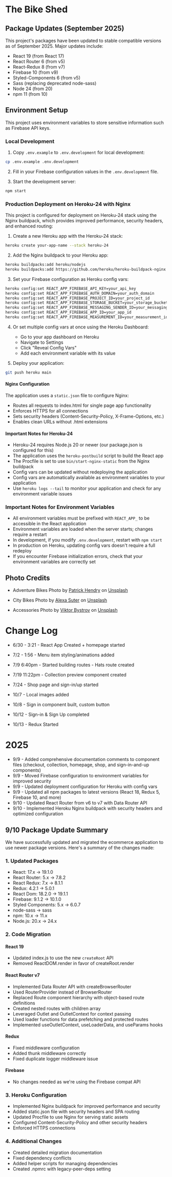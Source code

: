 # The Bike Shed

## Package Updates (September 2025)

This project's packages have been updated to stable compatible versions as of September 2025. Major updates include:

- React 19 (from React 17)
- React Router 6 (from v5)
- React-Redux 8 (from v7)
- Firebase 10 (from v9)
- Styled-Components 6 (from v5)
- Sass (replacing deprecated node-sass)
- Node 24 (from 20)
- npm 11 (from 10)

## Environment Setup

This project uses environment variables to store sensitive information such as Firebase API keys.

### Local Development

1. Copy `.env.example` to `.env.development` for local development:
```bash
cp .env.example .env.development
```

2. Fill in your Firebase configuration values in the `.env.development` file.

3. Start the development server:
```bash
npm start
```

### Production Deployment on Heroku-24 with Nginx

This project is configured for deployment on Heroku-24 stack using the Nginx buildpack, which provides improved performance, security headers, and enhanced routing:

1. Create a new Heroku app with the Heroku-24 stack:
```bash
heroku create your-app-name --stack heroku-24
```

2. Add the Nginx buildpack to your Heroku app:
```bash
heroku buildpacks:add heroku/nodejs
heroku buildpacks:add https://github.com/heroku/heroku-buildpack-nginx
```

3. Set your Firebase configuration as Heroku config vars:
```bash
heroku config:set REACT_APP_FIREBASE_API_KEY=your_api_key
heroku config:set REACT_APP_FIREBASE_AUTH_DOMAIN=your_auth_domain
heroku config:set REACT_APP_FIREBASE_PROJECT_ID=your_project_id
heroku config:set REACT_APP_FIREBASE_STORAGE_BUCKET=your_storage_bucket
heroku config:set REACT_APP_FIREBASE_MESSAGING_SENDER_ID=your_messaging_sender_id
heroku config:set REACT_APP_FIREBASE_APP_ID=your_app_id
heroku config:set REACT_APP_FIREBASE_MEASUREMENT_ID=your_measurement_id
```

4. Or set multiple config vars at once using the Heroku Dashboard:
   - Go to your app dashboard on Heroku
   - Navigate to Settings
   - Click "Reveal Config Vars"
   - Add each environment variable with its value

5. Deploy your application:
```bash
git push heroku main
```

#### Nginx Configuration

The application uses a `static.json` file to configure Nginx:
- Routes all requests to index.html for single page app functionality
- Enforces HTTPS for all connections
- Sets security headers (Content-Security-Policy, X-Frame-Options, etc.)
- Enables clean URLs without .html extensions

#### Important Notes for Heroku-24

- Heroku-24 requires Node.js 20 or newer (our package.json is configured for this)
- The application uses the `heroku-postbuild` script to build the React app
- The Procfile is set to use `bin/start-nginx-static` from the Nginx buildpack
- Config vars can be updated without redeploying the application
- Config vars are automatically available as environment variables to your application
- Use `heroku logs --tail` to monitor your application and check for any environment variable issues

### Important Notes for Environment Variables

- All environment variables must be prefixed with `REACT_APP_` to be accessible in the React application
- Environment variables are loaded when the server starts; changes require a restart
- In development, if you modify `.env.development`, restart with `npm start`
- In production on Heroku, updating config vars doesn't require a full redeploy
- If you encounter Firebase initialization errors, check that your environment variables are correctly set

## Photo Credits
- Adventure Bikes Photo by <a href="https://unsplash.com/@worldsbetweenlines?utm_source=unsplash&utm_medium=referral&utm_content=creditCopyText">Patrick Hendry</a> on <a href="https://unsplash.com/s/photos/bikepacking?utm_source=unsplash&utm_medium=referral&utm_content=creditCopyText">Unsplash</a>
  
- City Bikes Photo by <a href="https://unsplash.com/@studiomedia?utm_source=unsplash&utm_medium=referral&utm_content=creditCopyText">Alexa Suter</a> on <a href="https://unsplash.com/s/photos/woman-bicycle?utm_source=unsplash&utm_medium=referral&utm_content=creditCopyText">Unsplash</a>

- Accessories Photo by <a href="https://unsplash.com/@xokvictor?utm_source=unsplash&utm_medium=referral&utm_content=creditCopyText">Viktor Bystrov</a> on <a href="https://unsplash.com/s/photos/bicycle-cap?utm_source=unsplash&utm_medium=referral&utm_content=creditCopyText">Unsplash</a>


  
  
# Change Log

- 6/30 - 3:21 - React App Created + homepage started
- 7/2 - 1:56 - Menu item styling/animations added
- 7/9 6:40pm - Started building routes - Hats route created
- 7/19 11:22pm - Collection preview component created
- 7/24 - Shop page and sign-in/up started

- 10/7 - Local images added
- 10/8 - Sign in component built, custom button
- 10/12 - Sign-in & Sign Up completed
- 10/13 - Redux Started

# 2025
- 9/9 - Added comprehensive documentation comments to component files (checkout, collection, homepage, shop, and sign-in-and-up components)
- 9/9 - Moved Firebase configuration to environment variables for improved security
- 9/9 - Updated deployment configuration for Heroku with config vars
- 9/9 - Updated all npm packages to latest versions (React 18, Redux 5, Firebase 10, and more)
- 9/10 - Updated React Router from v6 to v7 with Data Router API
- 9/10 - Implemented Heroku Nginx buildpack with security headers and optimized configuration

## 9/10 Package Update Summary
We have successfully updated and migrated the ecommerce application to use newer package versions. Here's a summary of the changes made:

### 1. Updated Packages

- React: 17.x → 19.1.0
- React Router: 5.x → 7.8.2
- React Redux: 7.x → 8.1.1
- Redux: 4.2.1 → 5.0.1
- React Dom: 18.2.0 → 19.1.1
- Firebase: 9.1.2 → 10.1.0
- Styled Components: 5.x → 6.0.7
- node-sass → sass
- npm: 10.x → 11.x
- Node.js: 20.x → 24.x

### 2. Code Migration

#### React 19
- Updated index.js to use the new `createRoot` API
- Removed ReactDOM.render in favor of createRoot.render

#### React Router v7
- Implemented Data Router API with createBrowserRouter
- Used RouterProvider instead of BrowserRouter
- Replaced Route component hierarchy with object-based route definitions
- Created nested routes with children array
- Leveraged Outlet and OutletContext for context passing
- Used loader functions for data prefetching and protected routes
- Implemented useOutletContext, useLoaderData, and useParams hooks

#### Redux
- Fixed middleware configuration
- Added thunk middleware correctly
- Fixed duplicate logger middleware issue

#### Firebase
- No changes needed as we're using the Firebase compat API

### 3. Heroku Configuration

- Implemented Nginx buildpack for improved performance and security
- Added static.json file with security headers and SPA routing
- Updated Procfile to use Nginx for serving static assets
- Configured Content-Security-Policy and other security headers
- Enforced HTTPS connections

### 4. Additional Changes

- Created detailed migration documentation
- Fixed dependency conflicts
- Added helper scripts for managing dependencies
- Created .npmrc with legacy-peer-deps setting

